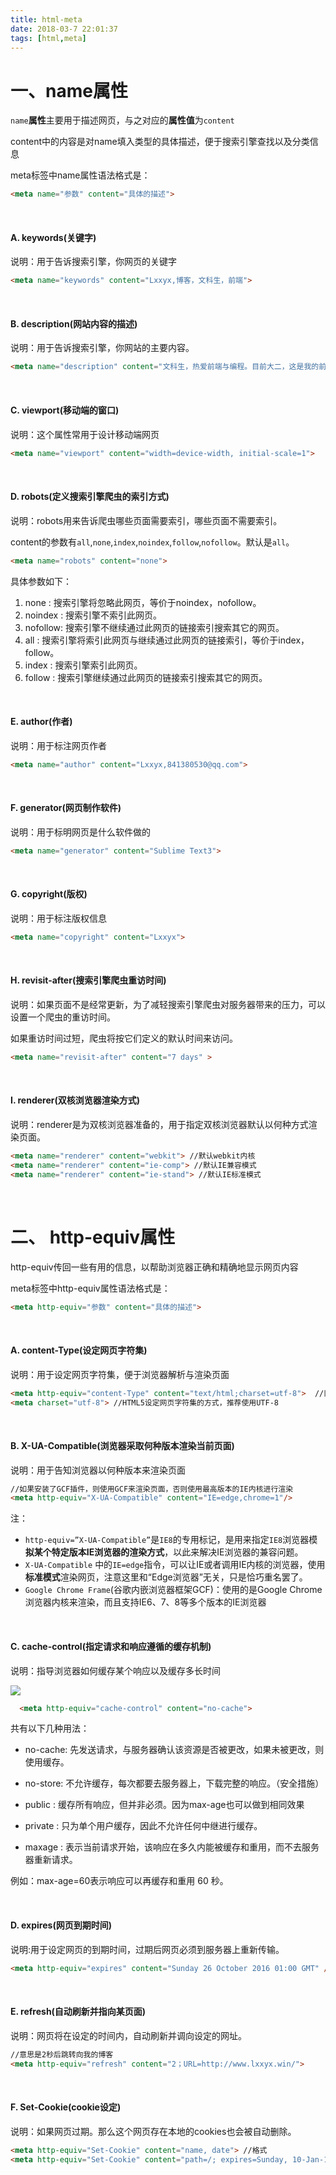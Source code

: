 ```yaml
---
title: html-meta
date: 2018-03-7 22:01:37
tags: [html,meta]
---
```


# 一、name属性 

`name`**属性**主要用于描述网页，与之对应的**属性值**为`content `

content中的内容是对name填入类型的具体描述，便于搜索引擎查找以及分类信息

meta标签中name属性语法格式是：

```html
<meta name="参数" content="具体的描述"> 
```

<br/>

#### A. keywords(关键字)

说明：用于告诉搜索引擎，你网页的关键字

```html
<meta name="keywords" content="Lxxyx,博客，文科生，前端">
```

<br/>

#### B. description(网站内容的描述)

说明：用于告诉搜索引擎，你网站的主要内容。

```html
<meta name="description" content="文科生，热爱前端与编程。目前大二，这是我的前端博客">
```

<br/>

#### C. viewport(移动端的窗口)

说明：这个属性常用于设计移动端网页

```html
<meta name="viewport" content="width=device-width, initial-scale=1">
```

<br/>

#### D. robots(定义搜索引擎爬虫的索引方式)

说明：robots用来告诉爬虫哪些页面需要索引，哪些页面不需要索引。

content的参数有`all`,`none`,`index`,`noindex`,`follow`,`nofollow`。默认是`all`。

```html
<meta name="robots" content="none"> 
```

具体参数如下：

1. none : 搜索引擎将忽略此网页，等价于noindex，nofollow。
2. noindex      : 搜索引擎不索引此网页。
3. nofollow:      搜索引擎不继续通过此网页的链接索引搜索其它的网页。
4. all :      搜索引擎将索引此网页与继续通过此网页的链接索引，等价于index，follow。
5. index      : 搜索引擎索引此网页。
6. follow      : 搜索引擎继续通过此网页的链接索引搜索其它的网页。

<br/>

#### E. author(作者)

说明：用于标注网页作者

```html
<meta name="author" content="Lxxyx,841380530@qq.com">
```

<br/>

#### F. generator(网页制作软件)

说明：用于标明网页是什么软件做的

```html
<meta name="generator" content="Sublime Text3">
```

<br/>

#### G. copyright(版权)

说明：用于标注版权信息

```html
<meta name="copyright" content="Lxxyx"> 
```

<br/>

#### H. revisit-after(搜索引擎爬虫重访时间)

说明：如果页面不是经常更新，为了减轻搜索引擎爬虫对服务器带来的压力，可以设置一个爬虫的重访时间。

如果重访时间过短，爬虫将按它们定义的默认时间来访问。

```html
<meta name="revisit-after" content="7 days" > 
```

<br/>

#### I. renderer(双核浏览器渲染方式)

说明：renderer是为双核浏览器准备的，用于指定双核浏览器默认以何种方式渲染页面。

```html
<meta name="renderer" content="webkit"> //默认webkit内核
<meta name="renderer" content="ie-comp"> //默认IE兼容模式
<meta name="renderer" content="ie-stand"> //默认IE标准模式
```

<br/>

# 二、 http-equiv属性

http-equiv传回一些有用的信息，以帮助浏览器正确和精确地显示网页内容 

meta标签中http-equiv属性语法格式是：

```html
<meta http-equiv="参数" content="具体的描述">
```

<br/>

#### A. content-Type(设定网页字符集)

说明：用于设定网页字符集，便于浏览器解析与渲染页面

```html
<meta http-equiv="content-Type" content="text/html;charset=utf-8">  //旧的HTML，不推荐
<meta charset="utf-8"> //HTML5设定网页字符集的方式，推荐使用UTF-8
```

<br/>

#### B. X-UA-Compatible(浏览器采取何种版本渲染当前页面)

说明：用于告知浏览器以何种版本来渲染页面

```html
//如果安装了GCF插件，则使用GCF来渲染页面，否则使用最高版本的IE内核进行渲染
<meta http-equiv="X-UA-Compatible" content="IE=edge,chrome=1"/> 
```

注：

- `http-equiv=”X-UA-Compatible”`是`IE8`的专用标记，是用来指定`IE8`浏览器模**拟某个特定版本IE浏览器的渲染方式**，以此来解决IE浏览器的兼容问题。 
- `X-UA-Compatible` 中的`IE=edge`指令，可以让IE或者调用IE内核的浏览器，使用**标准模式**渲染网页，注意这里和“Edge浏览器”无关，只是恰巧重名罢了。
- `Google Chrome Frame`(谷歌内嵌浏览器框架GCF)：使用的是Google Chrome浏览器内核来渲染，而且支持IE6、7、8等多个版本的IE浏览器 

<br/>

#### C. cache-control(指定请求和响应遵循的缓存机制)

说明：指导浏览器如何缓存某个响应以及缓存多长时间

 

![](D:\littleDemo\blogs\source\_posts\html-meta\1.png)

 

```html
  <meta http-equiv="cache-control" content="no-cache"> 
```

共有以下几种用法：

- no-cache:      先发送请求，与服务器确认该资源是否被更改，如果未被更改，则使用缓存。 

- no-store:      不允许缓存，每次都要去服务器上，下载完整的响应。（安全措施） 

- public      : 缓存所有响应，但并非必须。因为max-age也可以做到相同效果 

- private      : 只为单个用户缓存，因此不允许任何中继进行缓存。 

- maxage      : 表示当前请求开始，该响应在多久内能被缓存和重用，而不去服务器重新请求。

例如：max-age=60表示响应可以再缓存和重用 60 秒。

<br/>

#### D. expires(网页到期时间)

说明:用于设定网页的到期时间，过期后网页必须到服务器上重新传输。

```html
<meta http-equiv="expires" content="Sunday 26 October 2016 01:00 GMT" /> 
```

<br/>

#### E. refresh(自动刷新并指向某页面)

说明：网页将在设定的时间内，自动刷新并调向设定的网址。

```html
//意思是2秒后跳转向我的博客
<meta http-equiv="refresh" content="2；URL=http://www.lxxyx.win/"> 
```

<br/>

#### F. Set-Cookie(cookie设定)

说明：如果网页过期。那么这个网页存在本地的cookies也会被自动删除。

```html
<meta http-equiv="Set-Cookie" content="name, date"> //格式
<meta http-equiv="Set-Cookie" content="path=/; expires=Sunday, 10-Jan-16 10:00:00 GMT">
```





